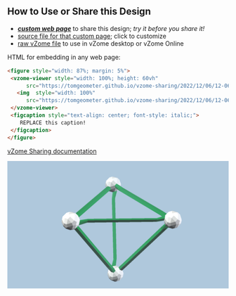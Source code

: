 
## How to Use or Share this Design

 - [***custom web page***][post] to share this design; *try it before you share it!*
 - [source file for that custom page][source]; click to customize
 - [raw vZome file][raw] to use in vZome desktop or vZome Online
 
 HTML for embedding in any web page:
 ```html
<figure style="width: 87%; margin: 5%">
  <vzome-viewer style="width: 100%; height: 60vh"
       src="https://tomgeometer.github.io/vzome-sharing/2022/12/06/12-06-36-Tetrahedron/Tetrahedron.vZome" >
    <img  style="width: 100%"
       src="https://tomgeometer.github.io/vzome-sharing/2022/12/06/12-06-36-Tetrahedron/Tetrahedron.png" >
  </vzome-viewer>
  <figcaption style="text-align: center; font-style: italic;">
     REPLACE this caption!
  </figcaption>
</figure>
 ```

[vZome Sharing documentation](https://vzome.github.io/vzome/sharing.html#how-it-works)

![Image](<Tetrahedron.png>)


[post]: <https://tomgeometer.github.io/vzome-sharing/2022/12/06/Tetrahedron-12-06-36.html>
[source]: <https://github.com/tomgeometer/vzome-sharing/edit/main/_posts/2022-12-06-Tetrahedron-12-06-36.md>
[raw]: <https://raw.githubusercontent.com/tomgeometer/vzome-sharing/main/2022/12/06/12-06-36-Tetrahedron/Tetrahedron.vZome>